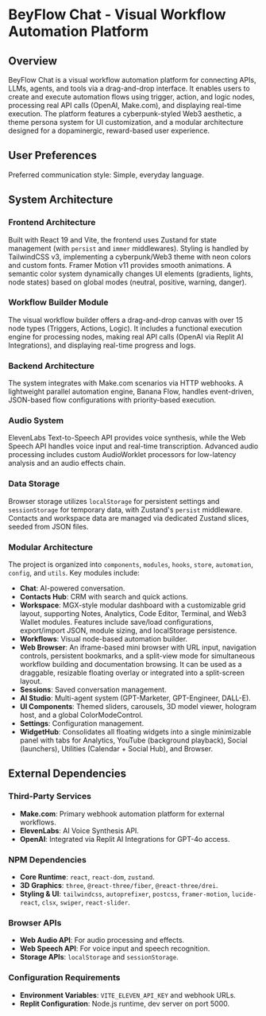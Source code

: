 # BeyFlow Chat - Visual Workflow Automation Platform

## Overview
BeyFlow Chat is a visual workflow automation platform for connecting APIs, LLMs, agents, and tools via a drag-and-drop interface. It enables users to create and execute automation flows using trigger, action, and logic nodes, processing real API calls (OpenAI, Make.com), and displaying real-time execution. The platform features a cyberpunk-styled Web3 aesthetic, a theme persona system for UI customization, and a modular architecture designed for a dopaminergic, reward-based user experience.

## User Preferences
Preferred communication style: Simple, everyday language.

## System Architecture

### Frontend Architecture
Built with React 19 and Vite, the frontend uses Zustand for state management (with `persist` and `immer` middlewares). Styling is handled by TailwindCSS v3, implementing a cyberpunk/Web3 theme with neon colors and custom fonts. Framer Motion v11 provides smooth animations. A semantic color system dynamically changes UI elements (gradients, lights, node states) based on global modes (neutral, positive, warning, danger).

### Workflow Builder Module
The visual workflow builder offers a drag-and-drop canvas with over 15 node types (Triggers, Actions, Logic). It includes a functional execution engine for processing nodes, making real API calls (OpenAI via Replit AI Integrations), and displaying real-time progress and logs.

### Backend Architecture
The system integrates with Make.com scenarios via HTTP webhooks. A lightweight parallel automation engine, Banana Flow, handles event-driven, JSON-based flow configurations with priority-based execution.

### Audio System
ElevenLabs Text-to-Speech API provides voice synthesis, while the Web Speech API handles voice input and real-time transcription. Advanced audio processing includes custom AudioWorklet processors for low-latency analysis and an audio effects chain.

### Data Storage
Browser storage utilizes `localStorage` for persistent settings and `sessionStorage` for temporary data, with Zustand's `persist` middleware. Contacts and workspace data are managed via dedicated Zustand slices, seeded from JSON files.

### Modular Architecture
The project is organized into `components`, `modules`, `hooks`, `store`, `automation`, `config`, and `utils`. Key modules include:
- **Chat**: AI-powered conversation.
- **Contacts Hub**: CRM with search and quick actions.
- **Workspace**: MGX-style modular dashboard with a customizable grid layout, supporting Notes, Analytics, Code Editor, Terminal, and Web3 Wallet modules. Features include save/load configurations, export/import JSON, module sizing, and localStorage persistence.
- **Workflows**: Visual node-based automation builder.
- **Web Browser**: An iframe-based mini browser with URL input, navigation controls, persistent bookmarks, and a split-view mode for simultaneous workflow building and documentation browsing. It can be used as a draggable, resizable floating overlay or integrated into a split-screen layout.
- **Sessions**: Saved conversation management.
- **AI Studio**: Multi-agent system (GPT-Marketer, GPT-Engineer, DALL-E).
- **UI Components**: Themed sliders, carousels, 3D model viewer, hologram host, and a global ColorModeControl.
- **Settings**: Configuration management.
- **WidgetHub**: Consolidates all floating widgets into a single minimizable panel with tabs for Analytics, YouTube (background playback), Social (launchers), Utilities (Calendar + Social Hub), and Browser.

## External Dependencies

### Third-Party Services
-   **Make.com**: Primary webhook automation platform for external workflows.
-   **ElevenLabs**: AI Voice Synthesis API.
-   **OpenAI**: Integrated via Replit AI Integrations for GPT-4o access.

### NPM Dependencies
-   **Core Runtime**: `react`, `react-dom`, `zustand`.
-   **3D Graphics**: `three`, `@react-three/fiber`, `@react-three/drei`.
-   **Styling & UI**: `tailwindcss`, `autoprefixer`, `postcss`, `framer-motion`, `lucide-react`, `clsx`, `swiper`, `react-slider`.

### Browser APIs
-   **Web Audio API**: For audio processing and effects.
-   **Web Speech API**: For voice input and speech recognition.
-   **Storage APIs**: `localStorage` and `sessionStorage`.

### Configuration Requirements
-   **Environment Variables**: `VITE_ELEVEN_API_KEY` and webhook URLs.
-   **Replit Configuration**: Node.js runtime, dev server on port 5000.